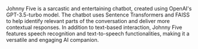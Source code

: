 Johnny Five is a sarcastic and entertaining chatbot, created using OpenAI's GPT-3.5-turbo model. The chatbot uses Sentence Transformers and FAISS to help identify relevant parts of the conversation and deliver more contextual responses. In addition to text-based interaction, Johnny Five features speech recognition and text-to-speech functionalities, making it a versatile and engaging AI companion.